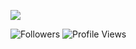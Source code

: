 ![](https://img.shields.io/badge/-Python%20Developer-3776AB?logo=python&logoColor=FFD43B&style=for-the-badge)

![Followers](https://img.shields.io/github/followers/isamytanaka?style=flat-square&color=blue&label=Followers)
![Profile Views](https://komarev.com/ghpvc/?username=isamytanaka&style=flat-square&color=green&label=visualizações&border_radius=10)